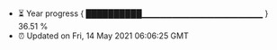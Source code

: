 - ⏳ Year progress { ██████████▁▁▁▁▁▁▁▁▁▁▁▁▁▁▁▁▁▁▁▁ } 36.51 %
- ⏰ Updated on Fri, 14 May 2021 06:06:25 GMT

